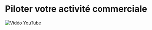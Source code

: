 # Piloter votre activité commerciale

[![Vidéo YouTube](https://www.youtube.com/embed/x7AziQIiArk)](https://www.youtube.com/embed/x7AziQIiArk)

